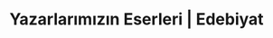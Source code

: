 ---
layout: blogpost
headline: "Yazarlarımızın Eserleri | Edebiyat"
title: "Yazarlarımızın Eserleri | Edebiyat"
key: "blog"
description: "Edebiyat Yarışmaları yazarlarının yazdığı şiir, hikaye, öykü, deneme, makale vb. eserleri buradan okuyabilirisiniz."
permalink: "eserler/"
---